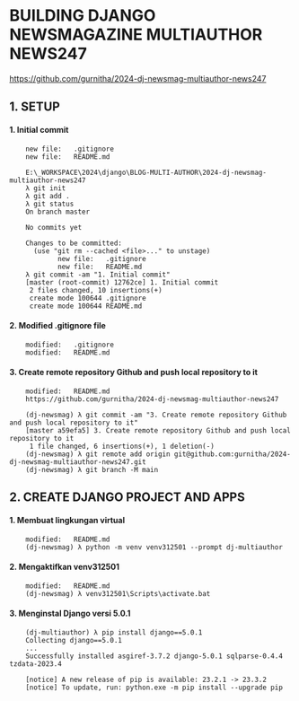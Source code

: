 # BUILDING DJANGO NEWSMAGAZINE MULTIAUTHOR NEWS247
https://github.com/gurnitha/2024-dj-newsmag-multiauthor-news247

## 1. SETUP

#### 1. Initial commit

        new file:   .gitignore
        new file:   README.md

        E:\_WORKSPACE\2024\django\BLOG-MULTI-AUTHOR\2024-dj-newsmag-multiauthor-news247
        λ git init
        λ git add .
        λ git status
        On branch master

        No commits yet

        Changes to be committed:
          (use "git rm --cached <file>..." to unstage)
                new file:   .gitignore
                new file:   README.md
        λ git commit -am "1. Initial commit"
        [master (root-commit) 12762ce] 1. Initial commit
         2 files changed, 10 insertions(+)
         create mode 100644 .gitignore
         create mode 100644 README.md

#### 2. Modified .gitignore file

        modified:   .gitignore
        modified:   README.md

#### 3. Create remote repository Github and push local repository to it

        modified:   README.md
        https://github.com/gurnitha/2024-dj-newsmag-multiauthor-news247

        (dj-newsmag) λ git commit -am "3. Create remote repository Github and push local repository to it"
        [master a59efa5] 3. Create remote repository Github and push local repository to it
         1 file changed, 6 insertions(+), 1 deletion(-)
        (dj-newsmag) λ git remote add origin git@github.com:gurnitha/2024-dj-newsmag-multiauthor-news247.git
        (dj-newsmag) λ git branch -M main


## 2. CREATE DJANGO PROJECT AND APPS

#### 1. Membuat lingkungan virtual

        modified:   README.md
        (dj-newsmag) λ python -m venv venv312501 --prompt dj-multiauthor

#### 2. Mengaktifkan venv312501

        modified:   README.md
        (dj-newsmag) λ venv312501\Scripts\activate.bat

#### 3. Menginstal Django versi 5.0.1

        (dj-multiauthor) λ pip install django==5.0.1
        Collecting django==5.0.1
        ...
        Successfully installed asgiref-3.7.2 django-5.0.1 sqlparse-0.4.4 tzdata-2023.4

        [notice] A new release of pip is available: 23.2.1 -> 23.3.2
        [notice] To update, run: python.exe -m pip install --upgrade pip